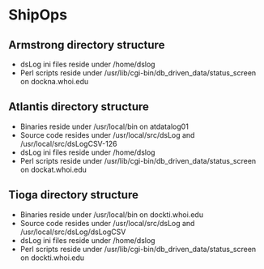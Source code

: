 # ShipOps

## Armstrong directory structure
- dsLog ini files reside under /home/dslog
- Perl scripts reside under /usr/lib/cgi-bin/db_driven_data/status_screen on dockna.whoi.edu

## Atlantis directory structure
- Binaries reside under /usr/local/bin on atdatalog01
- Source code resides under /usr/local/src/dsLog and /usr/local/src/dsLogCSV-126
- dsLog ini files reside under /home/dslog
- Perl scripts reside under /usr/lib/cgi-bin/db_driven_data/status_screen on dockat.whoi.edu

## Tioga directory structure
- Binaries reside under /usr/local/bin on dockti.whoi.edu
- Source code resides under /usr/local/src/dsLog and /usr/local/src/dsLog/dsLogCSV
- dsLog ini files reside under /home/dslog
- Perl scripts reside under /usr/lib/cgi-bin/db_driven_data/status_screen on dockti.whoi.edu
